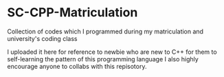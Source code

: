 # SC-CPP-Matriculation
Collection of codes which I programmed during my matriculation and university's coding class

I uploaded it here for reference to newbie who are new to C++ for them to self-learning the pattern of this programming language
I also highly encourage anyone to collabs with this repisotory.
